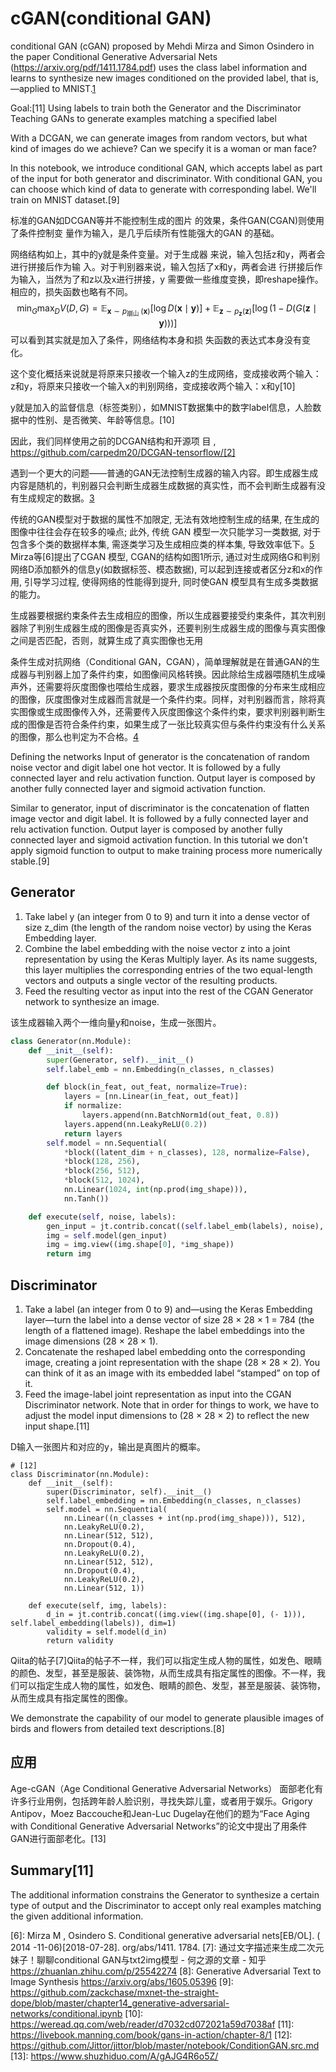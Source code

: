 

<!--
 * @version:
 * @Author:  StevenJokess https://github.com/StevenJokess
 * @Date: 2020-09-24 22:04:26
 * @LastEditors:  StevenJokess https://github.com/StevenJokess
 * @LastEditTime: 2020-12-30 18:51:08
 * @Description:
 * @TODO::
 * @Reference:
-->

# cGAN(conditional GAN)

conditional GAN (cGAN) proposed by Mehdi Mirza and Simon Osindero in the paper Conditional Generative Adversarial Nets (https://arxiv.org/pdf/1411.1784.pdf) uses the class label information and learns to synthesize new images conditioned on the provided label, that is, —applied to MNIST.[1]

Goal:[11]
Using labels to train both the Generator and the Discriminator
Teaching GANs to generate examples matching a specified label


 With a DCGAN, we can generate images from random vectors, but what kind of images do we achieve? Can we specify it is a woman or man face?

In this notebook, we introduce conditional GAN, which accepts label as part of the input for both generator and discriminator. With conditional GAN, you can choose which kind of data to generate with corresponding label. We'll train on MNIST dataset.[9]


标准的GAN如DCGAN等并不能控制生成的图片
的效果，条件GAN(CGAN)则使用了条件控制变
量作为输入，是几乎后续所有性能强大的GAN
的基础。

网络结构如上，其中的y就是条件变量。对于生成器 来说，输入包括z和y，两者会进行拼接后作为输 入。对于判别器来说，输入包括了x和y，两者会进 行拼接后作为输入，当然为了和z以及x进行拼接，y 需要做一些维度变换，即reshape操作。
相应的，损失函数也略有不同。
$$
\min _{G} \max _{D} V(D, G)=\mathbb{E}_{\boldsymbol{x} \sim p_{\text {崩山 }}(\boldsymbol{x})}[\log D(\boldsymbol{x} \mid \boldsymbol{y})]+\mathbb{E}_{\boldsymbol{z} \sim p_{\boldsymbol{z}}(\boldsymbol{z})}[\log (1-D(G(\boldsymbol{z} \mid \boldsymbol{y})))]
$$
可以看到其实就是加入了条件，网络结构本身和损 失函数的表达式本身没有变化。

这个变化概括来说就是将原来只接收一个输入z的生成网络，变成接收两个输入：z和y，将原来只接收一个输入x的判别网络，变成接收两个输入：x和y[10]

y就是加入的监督信息（标签类别），如MNIST数据集中的数字label信息，人脸数据中的性别、是否微笑、年龄等信息。[10]

因此，我们同样使用之前的DCGAN结构和开源项 目 $, \quad$ https://github.com/carpedm20/DCGAN-tensorflow/[2]

遇到一个更大的问题——普通的GAN无法控制生成器的输入内容。即生成器生成内容是随机的，判别器只会判断生成器生成数据的真实性，而不会判断生成器有没有生成规定的数据。[3]

传统的GAN模型对于数据的属性不加限定, 无法有效地控制生成的结果, 在生成的图像中往往会存在较多的噪点; 此外, 传统 GAN 模型一次只能学习一类数据, 对于包含多个类的数据样本集, 需逐类学习及生成相应类的样本集, 导致效率低下。[5]
Mirza等[6]提出了CGAN 模型, CGAN的结构如图1所示, 通过对生成网络G和判别网络D添加额外的信息y(如数据标签、模态数据), 可以起到连接或者区分z和x的作用, 引导学习过程, 使得网络的性能得到提升, 同时使GAN 模型具有生成多类数据的能力。


生成器要根据约束条件去生成相应的图像，所以生成器要接受约束条件，其次判别器除了判别生成器生成的图像是否真实外，还要判别生成器生成的图像与真实图像之间是否匹配，否则，就算生成了真实图像也无用

条件生成对抗网络（Conditional GAN，CGAN），简单理解就是在普通GAN的生成器与判别器上加了条件约束，如图像间风格转换。因此除给生成器喂随机生成噪声外，还需要将灰度图像也喂给生成器，要求生成器按灰度图像的分布来生成相应的图像，灰度图像对生成器而言就是一个条件约束。同样，对判别器而言，除将真实图像或生成图像传入外，还需要传入灰度图像这个条件约束，要求判别器判断生成的图像是否符合条件约束，如果生成了一张比较真实但与条件约束没有什么关系的图像，那么也判定为不合格。[4]

Defining the networks
Input of generator is the concatenation of random noise vector and digit label one hot vector. It is followed by a fully connected layer and relu activation function. Output layer is composed by another fully connected layer and sigmoid activation function.

Similar to generator, input of discriminator is the concatenation of flatten image vector and digit label. It is followed by a fully connected layer and relu activation function. Output layer is composed by another fully connected layer and sigmoid activation function. In this tutorial we don't apply sigmoid function to output to make training process more numerically stable.[9]

## Generator

1. Take label y (an integer from 0 to 9) and turn it into a dense vector of size z_dim (the length of the random noise vector) by using the Keras Embedding layer.
1. Combine the label embedding with the noise vector z into a joint representation by using the Keras Multiply layer. As its name suggests, this layer multiplies the corresponding entries of the two equal-length vectors and outputs a single vector of the resulting products.
1. Feed the resulting vector as input into the rest of the CGAN Generator network to synthesize an image.

该生成器输入两个一维向量y和noise，生成一张图片。

```py
class Generator(nn.Module):
    def __init__(self):
        super(Generator, self).__init__()
        self.label_emb = nn.Embedding(n_classes, n_classes)

        def block(in_feat, out_feat, normalize=True):
            layers = [nn.Linear(in_feat, out_feat)]
            if normalize:
                layers.append(nn.BatchNorm1d(out_feat, 0.8))
            layers.append(nn.LeakyReLU(0.2))
            return layers
        self.model = nn.Sequential(
            *block((latent_dim + n_classes), 128, normalize=False),
            *block(128, 256),
            *block(256, 512),
            *block(512, 1024),
            nn.Linear(1024, int(np.prod(img_shape))),
            nn.Tanh())

    def execute(self, noise, labels):
        gen_input = jt.contrib.concat((self.label_emb(labels), noise), dim=1)
        img = self.model(gen_input)
        img = img.view((img.shape[0], *img_shape))
        return img
```

## Discriminator

1. Take a label (an integer from 0 to 9) and—using the Keras Embedding layer—turn the label into a dense vector of size 28 × 28 × 1 = 784 (the length of a flattened image).
Reshape the label embeddings into the image dimensions (28 × 28 × 1).
1. Concatenate the reshaped label embedding onto the corresponding image, creating a joint representation with the shape (28 × 28 × 2). You can think of it as an image with its embedded label “stamped” on top of it.
1. Feed the image-label joint representation as input into the CGAN Discriminator network. Note that in order for things to work, we have to adjust the model input dimensions to (28 × 28 × 2) to reflect the new input shape.[11]

D输入一张图片和对应的y，输出是真图片的概率。

```
# [12]
class Discriminator(nn.Module):
    def __init__(self):
        super(Discriminator, self).__init__()
        self.label_embedding = nn.Embedding(n_classes, n_classes)
        self.model = nn.Sequential(
            nn.Linear((n_classes + int(np.prod(img_shape))), 512),
            nn.LeakyReLU(0.2),
            nn.Linear(512, 512),
            nn.Dropout(0.4),
            nn.LeakyReLU(0.2),
            nn.Linear(512, 512),
            nn.Dropout(0.4),
            nn.LeakyReLU(0.2),
            nn.Linear(512, 1))

    def execute(self, img, labels):
        d_in = jt.contrib.concat((img.view((img.shape[0], (- 1))), self.label_embedding(labels)), dim=1)
        validity = self.model(d_in)
        return validity
```

Qiita的帖子[7]Qiita的帖子不一样，我们可以指定生成人物的属性，如发色、眼睛的颜色、发型，甚至是服装、装饰物，从而生成具有指定属性的图像。不一样，我们可以指定生成人物的属性，如发色、眼睛的颜色、发型，甚至是服装、装饰物，从而生成具有指定属性的图像。

We demonstrate the capability of our model to generate plausible images of birds and flowers from detailed text descriptions.[8]

## 应用

Age-cGAN（Age Conditional Generative Adversarial Networks）
面部老化有许多行业用例，包括跨年龄人脸识别，寻找失踪儿童，或者用于娱乐。Grigory Antipov，Moez Baccouche和Jean-Luc Dugelay在他们的题为“Face Aging with Conditional Generative Adversarial Networks”的论文中提出了用条件GAN进行面部老化。[13]

## Summary[11]

The additional information constrains the Generator to synthesize a certain type of output and the Discriminator to accept only real examples matching the given additional information.

[1]: https://learning.oreilly.com/library/view/python-machine-learning/9781789955750/Text/Chapter_17.xhtml#_idParaDest-342
[2]: img\CGAN_yousanai.jpeg
[3]: https://weread.qq.com/web/reader/4653238071e86dd54654969k34132fc02293416a75f431d
[4]: https://weread.qq.com/web/reader/4653238071e86dd54654969ka1d32a6022aa1d0c6e83eb4
[5]: http://www.opticsjournal.net/richHtml/gxxb/2019/39/3/0311002.html
[6]: Mirza M , Osindero S. Conditional generative adversarial nets[EB/OL]. ( 2014 -11-06)[2018-07-28]. org/abs/1411. 1784.
[7]: 通过文字描述来生成二次元妹子！聊聊conditional GAN与txt2img模型 - 何之源的文章 - 知乎
https://zhuanlan.zhihu.com/p/25542274
[8]: Generative Adversarial Text to Image Synthesis https://arxiv.org/abs/1605.05396
[9]: https://github.com/zackchase/mxnet-the-straight-dope/blob/master/chapter14_generative-adversarial-networks/conditional.ipynb
[10]: https://weread.qq.com/web/reader/d7032cd072021a59d7038af
[11]: https://livebook.manning.com/book/gans-in-action/chapter-8/1
[12]: https://github.com/Jittor/jittor/blob/master/notebook/ConditionGAN.src.md
[13]: https://www.shuzhiduo.com/A/gAJG4R6o5Z/
